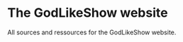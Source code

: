 The GodLikeShow website
========================

All sources and ressources for the GodLikeShow website.